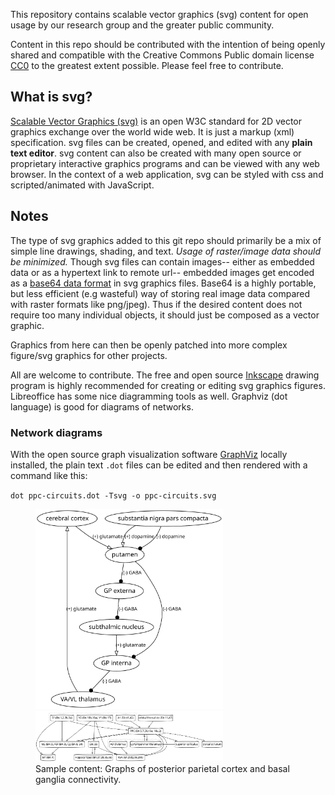 This repository contains scalable vector graphics (svg) content for open usage by our research group and the greater public community.

Content in this repo should be contributed with the intention of being openly shared and compatible with the Creative Commons Public domain license [CC0](https://creativecommons.org/share-your-work/public-domain/cc0/) to the greatest extent possible. Please feel free to contribute.

## What is svg?

[Scalable Vector Graphics (svg)](https://en.wikipedia.org/wiki/Scalable_Vector_Graphics) is an open W3C standard for 2D vector graphics exchange over the world wide web. It is just a markup (xml) specification. svg files can be created, opened, and edited with any **plain text editor**. svg content can also be created with many open source or proprietary interactive graphics programs and can be viewed with any web browser. In the context of a web application, svg can be styled with css and scripted/animated with JavaScript.


## Notes

The type of svg graphics added to this git repo should primarily be a mix of simple line drawings, shading, and text. *Usage of raster/image data should be minimized.* Though svg files can contain images-- either as embedded data or as a hypertext link to remote url-- embedded images get encoded as a [base64 data format](https://developer.mozilla.org/en-US/docs/Web/HTTP/Basics_of_HTTP/Data_URIs) in svg graphics files. Base64 is a highly portable, but less efficient (e.g wasteful) way of storing real image data compared with raster formats like png/jpeg). Thus if the desired content does not require too many individual objects, it should just be composed as a vector graphic.

Graphics from here can then be openly patched into more complex figure/svg graphics for other projects.

All are welcome to contribute. The free and open source [Inkscape](https://inkscape.org) drawing program is highly recommended for creating or editing svg graphics figures. Libreoffice has some nice diagramming tools as well. Graphviz (dot language) is good for diagrams of networks.

<!-- Recommended workflow is to clone this repo locally, then make a working branch for yourself separate from the master branch while working on collaborative changes or adding new content. Then merge the changes with master. -->

### Network diagrams

With the open source graph visualization software [GraphViz](http://www.graphviz.org/) locally installed, the plain text `.dot` files can be edited and then rendered with a command like this:  

`dot ppc-circuits.dot -Tsvg -o ppc-circuits.svg`

<figure>
<img src="basal-ganglia-circuits.svg" width="300px"><img src="ppc-circuits.svg" width="300px">
<figcaption>Sample content: Graphs of posterior parietal cortex and basal ganglia connectivity.</figcaption>
</figure>

